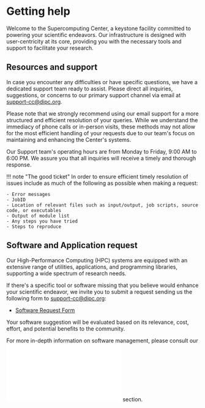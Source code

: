 # Getting help

Welcome to the Supercomputing Center, a keystone facility committed to powering your scientific endeavors. Our infrastructure is designed with user-centricity at its core, providing you with the necessary tools and support to facilitate your research. 

## Resources and support

In case you encounter any difficulties or have specific questions, we have a dedicated support team ready to assist. Please direct all inquiries, suggestions, or concerns to our primary support channel via email at <support-cc@dipc.org>. 

Please note that we strongly recommend using our email support for a more structured and efficient resolution of your queries. While we understand the immediacy of phone calls or in-person visits, these methods may not allow for the most efficient handling of your requests due to our team's focus on maintaining and enhancing the Center's systems.

Our Support team's operating hours are from Monday to Friday, 9:00 AM to 6:00 PM. We assure you that all inquiries will receive a timely and thorough response.

!!! note "The good ticket"
    In order to ensure efficient timely resolution of issues include as much of the following as possible when making a request:

    - Error messages
    - JobID 
    - Location of relevant files such as input/output, job scripts, source code, or executables
    - Output of module list
    - Any steps you have tried
    - Steps to reproduce



## Software and Application request

Our High-Performance Computing (HPC) systems are equipped with an extensive range of utilities, applications, and programming libraries, supporting a wide spectrum of research needs.

If there's a specific tool or software missing that you believe would enhance your scientific endeavor, we invite you to submit a request sending us the following form to <support-cc@dipc.org>:

- [Software Request Form](Software_Application_Form)

Your software suggestion will be evaluated based on its relevance, cost, effort, and potential benefits to the community.

For more in-depth information on software management, please consult our ![Environment Modules](../../software/modules/index.md) section.
